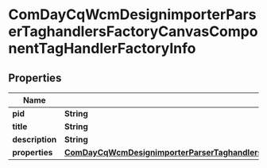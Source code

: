

# ComDayCqWcmDesignimporterParserTaghandlersFactoryCanvasComponentTagHandlerFactoryInfo

## Properties

Name | Type | Description | Notes
------------ | ------------- | ------------- | -------------
**pid** | **String** |  |  [optional]
**title** | **String** |  |  [optional]
**description** | **String** |  |  [optional]
**properties** | [**ComDayCqWcmDesignimporterParserTaghandlersFactoryCanvasComponentTagHandlerFactoryProperties**](ComDayCqWcmDesignimporterParserTaghandlersFactoryCanvasComponentTagHandlerFactoryProperties.md) |  |  [optional]



